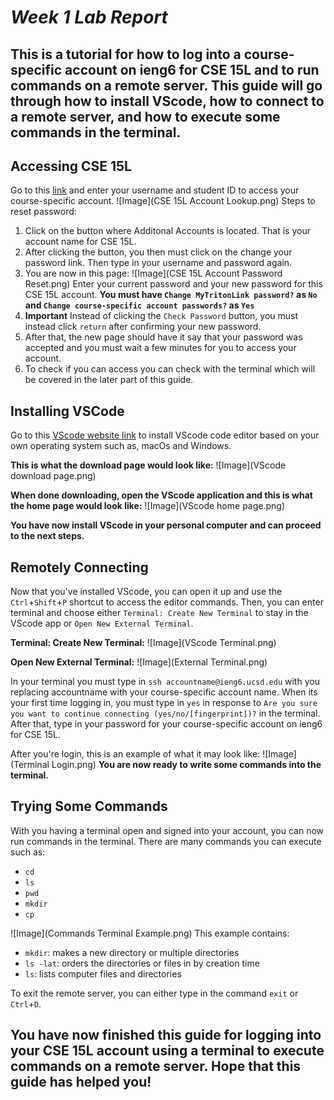 # ***Week 1 Lab Report***
This is a tutorial for how to log into a course-specific account on ieng6 for CSE 15L and to run commands on a remote server. This guide will go through how to install VScode, how to connect to a remote server, and how to execute some commands in the terminal.
---
## Accessing CSE 15L
Go to this [link](https://sdacs.ucsd.edu/~icc/index.php) and enter your username and student ID to access your course-specific account.
![Image](CSE 15L Account Lookup.png)
Steps to reset password:
1. Click on the button where Additonal Accounts is located. That is your account name for CSE 15L.
2. After clicking the button, you then must click on the change your password link. Then type in your username and password again.
3. You are now in this page:
![Image](CSE 15L Account Password Reset.png)
Enter your current password and your new password for this CSE 15L account. **You must have `Change MyTritonLink password?` as `No` and `Change course-specific account passwords?` as `Yes`**
4. **Important** Instead of clicking the `Check Password` button, you must instead click `return` after confirming your new password.
5. After that, the new page should have it say that your password was accepted and you must wait a few minutes for you to access your account.
6. To check if you can access you can check with the terminal which will be covered in the later part of this guide.

## Installing VSCode
Go to this [VScode website link](https://code.visualstudio.com/) to install VScode code editor based on your own operating system such as, macOs and Windows.

**This is what the download page would look like:**
![Image](VScode download page.png)

**When done downloading, open the VScode application and this is what the home page would look like:**
![Image](VScode home page.png)

**You have now install VScode in your personal computer and can proceed to the next steps.**

## Remotely Connecting
Now that you've installed VScode, you can open it up and use the `Ctrl`+`Shift`+`P` shortcut to access the editor commands. Then, you can enter terminal and choose either `Terminal: Create New Terminal` to stay in the VScode app or `Open New External Terminal`.

**Terminal: Create New Terminal:**
![Image](VScode Terminal.png)

**Open New External Terminal:**
![Image](External Terminal.png)

In your terminal you must type in `ssh accountname@ieng6.ucsd.edu` with you replacing accountname with your course-specific account name. When its your first time logging in, you must type in `yes` in response to `Are you sure you want to continue connecting (yes/no/[fingerprint])?` in the terminal. After that, type in your password for your course-specific account on ieng6 for CSE 15L.

After you're login, this is an example of what it may look like:
![Image](Terminal Login.png)
**You are now ready to write some commands into the terminal.**

## Trying Some Commands
With you having a terminal open and signed into your account, you can now run commands in the terminal. There are many commands you can execute such as:
* `cd`
* `ls`
* `pwd`
* `mkdir`
* `cp`

![Image](Commands Terminal Example.png)
This example contains:
* `mkdir`: makes a new directory or multiple directories
* `ls -lat`: orders the directories or files in by creation time
* `ls`: lists computer files and directories


To exit the remote server, you can either type in the command `exit` or `Ctrl`+`D`.

**You have now finished this guide for logging into your CSE 15L account using a terminal to execute commands on a remote server. Hope that this guide has helped you!**
---


